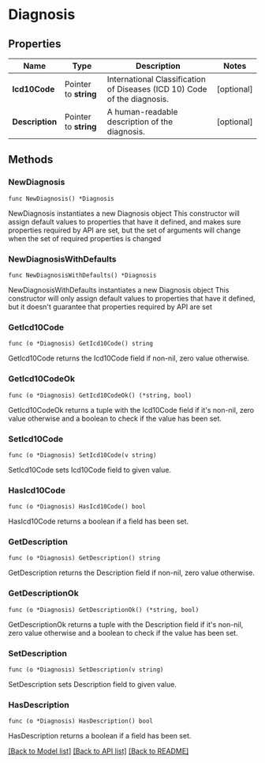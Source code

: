 # Diagnosis

## Properties

Name | Type | Description | Notes
------------ | ------------- | ------------- | -------------
**Icd10Code** | Pointer to **string** | International Classification of Diseases (ICD 10) Code of the diagnosis. | [optional] 
**Description** | Pointer to **string** | A human-readable description of the diagnosis. | [optional] 

## Methods

### NewDiagnosis

`func NewDiagnosis() *Diagnosis`

NewDiagnosis instantiates a new Diagnosis object
This constructor will assign default values to properties that have it defined,
and makes sure properties required by API are set, but the set of arguments
will change when the set of required properties is changed

### NewDiagnosisWithDefaults

`func NewDiagnosisWithDefaults() *Diagnosis`

NewDiagnosisWithDefaults instantiates a new Diagnosis object
This constructor will only assign default values to properties that have it defined,
but it doesn't guarantee that properties required by API are set

### GetIcd10Code

`func (o *Diagnosis) GetIcd10Code() string`

GetIcd10Code returns the Icd10Code field if non-nil, zero value otherwise.

### GetIcd10CodeOk

`func (o *Diagnosis) GetIcd10CodeOk() (*string, bool)`

GetIcd10CodeOk returns a tuple with the Icd10Code field if it's non-nil, zero value otherwise
and a boolean to check if the value has been set.

### SetIcd10Code

`func (o *Diagnosis) SetIcd10Code(v string)`

SetIcd10Code sets Icd10Code field to given value.

### HasIcd10Code

`func (o *Diagnosis) HasIcd10Code() bool`

HasIcd10Code returns a boolean if a field has been set.

### GetDescription

`func (o *Diagnosis) GetDescription() string`

GetDescription returns the Description field if non-nil, zero value otherwise.

### GetDescriptionOk

`func (o *Diagnosis) GetDescriptionOk() (*string, bool)`

GetDescriptionOk returns a tuple with the Description field if it's non-nil, zero value otherwise
and a boolean to check if the value has been set.

### SetDescription

`func (o *Diagnosis) SetDescription(v string)`

SetDescription sets Description field to given value.

### HasDescription

`func (o *Diagnosis) HasDescription() bool`

HasDescription returns a boolean if a field has been set.


[[Back to Model list]](../README.md#documentation-for-models) [[Back to API list]](../README.md#documentation-for-api-endpoints) [[Back to README]](../README.md)


